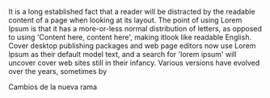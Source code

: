 It is a long established fact that a reader will be distracted by the 
readable content of a page when looking at its layout. The point of 
using Lorem Ipsum is that it has a more-or-less normal distribution 
of letters, as opposed to using 'Content here, content here', making 
itlook like readable English. Cover desktop publishing packages and web 
page editors now use Lorem Ipsum as their default model text, and a 
search for 'lorem ipsum' will uncover cover web sites still in their 
infancy. Various versions have evolved over the years, sometimes by 

Cambios de la nueva rama
